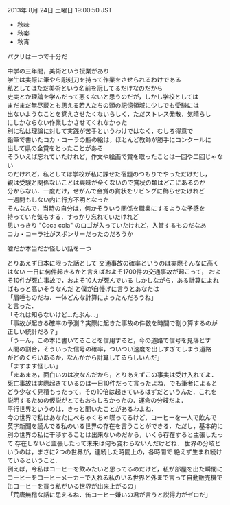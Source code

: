 2013年  8月 24日 土曜日 19:00:50 JST

- 秋味
- 秋楽
- 秋宵

パクリは一つで十分だ

中学の三年間，美術という授業があり  
学生は実際に筆やら彫刻刀を持って作業をさせられるわけである  
私としてはただ美術という名前を冠してるだけなのだから  
史実とか理論を学んだって悪くないと思うのだが，しかし学校としては  
まだまだ無尽蔵とも思える若人たちの頭の記憶領域に少しでも受験には  
出ないようなことを覚えさせたくないらしく，ただストレス発散，気晴らし  
にしかならない作業しかさせてくれなかった  
別に私は理論に対して実践が苦手というわけではなく，むしろ得意で  
鉛筆で書いたコカ・コーラの瓶の絵は，ほとんど教師が勝手にコンクールに  
出して県の金賞をとったことがある  
そういえば忘れていたけれど，作文や絵画で賞を取ったことは一回や二回じゃない  
のだけれど，私としては学校が私に課せた宿題のつもりでやっただけだし，  
親は受験と関係ないことは興味が全くないので賞状の類はどこにあるのか  
分からない．一度だけ，せがんで金賞の賞状をリビングに飾らせたけれど  
一週間もしない内に行方不明となった  
そんなんで，当時の自分は，何かそういう関係を職業にするような予感を  
持っていた気もする．すっかり忘れていたけれど  
思いっきり "Coca cola" のロゴが入っていたけれど，入賞するものだなあ  
コカ・コーラ社がスポンサーだったのだろうか

嘘だか本当だか怪しい話を一つ

とりあえず日本に限った話として
交通事故の確率というのは実際そんなに高くはない
一日に何件起きるかと言えばおよそ1700件の交通事故が起こって，
およそ10件が死亡事故で，およそ10人が死んでいる
しかしながら，ある計算によればもっと高いそうなんだ
と僕が自慢げに言うとあなたは  
「眉唾ものだね．一体どんな計算によったんだろうね」  
と言った．  
「それは知らないけど…たぶん…」  
「事故が起きる確率の予測？実際に起きた事故の件数を時間で割り算するのが  
正しい統計だろ？」  
「うーん，この本に書いてることを信用すると，今の道路で信号を見落とす  
人間の割合，そういった信号の確率，ついつい速度を出しすぎてしまう道路  
がどのくらいあるか，なんかから計算してるらしいんだ」  
「ますます怪しい」  
「まあまあ，面白いのは次なんだから，とりあえずこの事実は受け入れてよ．  
死亡事故は実際起きているのは一日10件だって言ったよね．でも筆者によると  
どう少なく見積もったって，その10倍は起きているはずだというんだ．これを  
説明するための仮説がとてもおもしろかったの．運命の分岐だよ．  
平行世界というのは，きっと聞いたことがあるわよね．  
今の世界で私はあなたにぺちゃくちゃ喋ってるけど，コーヒーを一人で飲んで
英字新聞を読んでる私のいる世界の存在を言うことができる．ただし，基本的に
別の世界の私に干渉することは出来ないのだから，いくら存在すると主張したって
存在しないと主張したって未来は何も変わらないんだけどね．
世界の分岐というのは，まさに2つの世界が，連続した時間上の，各時間で
絶えず生まれ続けているということ．  
例えば，今私はコーヒーを飲みたいと思ってるのだけど，私が部屋を出た瞬間に  
コーヒーをコーヒーメーカーで入れる私のいる世界と外まで言って自動販売機で  
缶コーヒーを買う私がいる世界が出来上がるの」  
「荒唐無稽な話に思えるね．缶コーヒー嫌いの君が言うと説得力がゼロだ」
